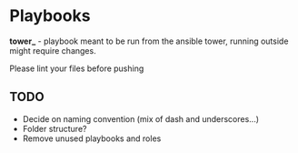 # Playbooks

**tower_** - playbook meant to be run from the ansible tower, running outside might require changes.

Please lint your files before pushing

## TODO

* Decide on naming convention (mix of dash and underscores...)
* Folder structure?
* Remove unused playbooks and roles
